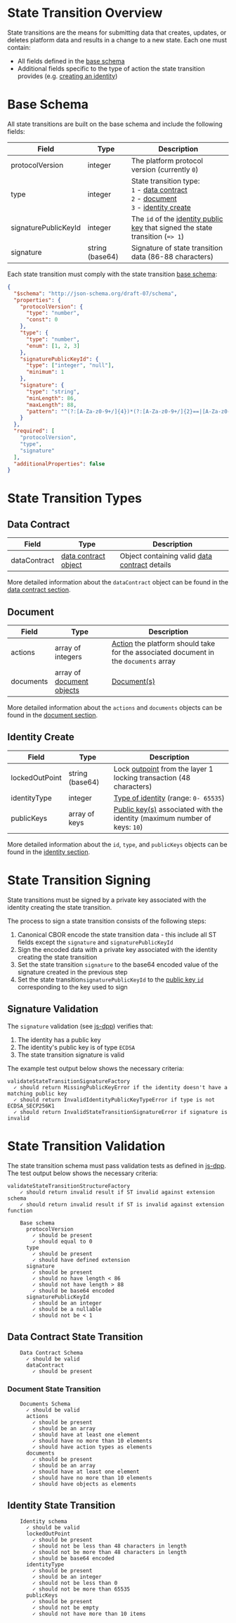 # State Transition Overview

 State transitions are the means for submitting data that creates, updates, or deletes platform data and results in a change to a new state. Each one must contain:
 - All fields defined in the [base schema](#base-schema)
 - Additional fields specific to the type of action the state transition provides (e.g. [creating an identity](identity.md#identity-create-schema))

# Base Schema

All state transitions are built on the base schema and include the following fields:

| Field | Type | Description|
| - | - | - |
| protocolVersion | integer | The platform protocol version (currently `0`) |
| type | integer | State transition type:<br>`1` - [data contract](data-contract.md#data-contract-creation)<br>`2` - [document](document.md#document-submission)<br>`3` - [identity create](identity.md#identity-creation) |
| signaturePublicKeyId | integer | The `id` of the [identity public key](identity.md#identity-publickeys) that signed the state transition (`=> 1`)|
| signature | string (base64)| Signature of state transition data (86-88 characters) |

Each state transition must comply with the state transition [base schema](https://github.com/dashevo/js-dpp/blob/v0.11.1/schema/stateTransition/base.json):


```json
{
  "$schema": "http://json-schema.org/draft-07/schema",
  "properties": {
    "protocolVersion": {
      "type": "number",
      "const": 0
    },
    "type": {
      "type": "number",
      "enum": [1, 2, 3]
    },
    "signaturePublicKeyId": {
      "type": ["integer", "null"],
      "minimum": 1
    },
    "signature": {
      "type": "string",
      "minLength": 86,
      "maxLength": 88,
      "pattern": "^(?:[A-Za-z0-9+/]{4})*(?:[A-Za-z0-9+/]{2}==|[A-Za-z0-9+/]{3}=)?$"
    }
  },
  "required": [
    "protocolVersion",
    "type",
    "signature"
  ],
  "additionalProperties": false
}
```

# State Transition Types

## Data Contract

| Field | Type | Description|
| - | - | - |
| dataContract | [data contract object](data-contract.md#data-contract-object) | Object containing valid [data contract](data-contract.md) details |

More detailed information about the `dataContract` object can be found in the [data contract section](data-contract.md).

## Document

| Field | Type | Description|
| - | - | - |
| actions | array of integers | [Action](document.md#document-actions) the platform should take for the associated document in the `documents` array |
| documents | array of [document objects](document.md#document-object) | [Document(s)](document.md#document-object) |

More detailed information about the `actions` and `documents` objects can be found in the [document section](document.md).

## Identity Create

| Field | Type | Description|
| - | - | - |
| lockedOutPoint | string (base64)| Lock [outpoint](https://dashcore.readme.io/docs/core-additional-resources-glossary#section-outpoint) from the layer 1 locking transaction (48 characters) |
| identityType | integer | [Type of identity](identity.md#identity-type) (range: `0- 65535`) |
| publicKeys | array of keys | [Public key(s)](identity.md#identity-publickeys) associated with the identity (maximum number of keys: `10`)|

More detailed information about the `id`, `type`, and `publicKeys` objects can be found in the [identity section](identity.md).

# State Transition Signing

State transitions must be signed by a private key associated with the identity creating the state transition.

The process to sign a state transition consists of the following steps:
1. Canonical CBOR encode the state transition data - this include all ST fields except the `signature` and `signaturePublicKeyId`
2. Sign the encoded data with a private key associated with the identity creating the state transition
3. Set the state transition `signature` to the base64 encoded value of the signature created in the previous step
4. Set the state transition`signaturePublicKeyId` to the [public key `id`](identity.md#public-key-id) corresponding to the key used to sign


## Signature Validation

The `signature` validation (see [js-dpp](https://github.com/dashevo/js-dpp/blob/v0.11.1/test/unit/stateTransition/validation/validateStateTransitionSignatureFactory.spec.js)) verifies that:

1. The identity has a public key
2. The identity's public key is of type `ECDSA`
3. The state transition signature is valid

The example test output below shows the necessary criteria:

```
validateStateTransitionSignatureFactory
  ✓ should return MissingPublicKeyError if the identity doesn't have a matching public key
  ✓ should return InvalidIdentityPublicKeyTypeError if type is not ECDSA_SECP256K1
  ✓ should return InvalidStateTransitionSignatureError if signature is invalid
```

# State Transition Validation

The state transition schema must pass validation tests as defined in [js-dpp](https://github.com/dashevo/js-dpp/blob/v0.11.1/test/integration/stateTransition/validation/validateStateTransitionStructureFactory.spec.js). The test output below shows the necessary criteria:

```
validateStateTransitionStructureFactory
    ✓ should return invalid result if ST invalid against extension schema
    ✓ should return invalid result if ST is invalid against extension function

    Base schema
      protocolVersion
        ✓ should be present
        ✓ should equal to 0
      type
        ✓ should be present
        ✓ should have defined extension
      signature
        ✓ should be present
        ✓ should no have length < 86
        ✓ should not have length > 88
        ✓ should be base64 encoded
      signaturePublicKeyId
        ✓ should be an integer
        ✓ should be a nullable
        ✓ should not be < 1
```

## Data Contract State Transition

```
    Data Contract Schema
      ✓ should be valid
      dataContract
        ✓ should be present
```

### Document State Transition

```
    Documents Schema
      ✓ should be valid
      actions
        ✓ should be present
        ✓ should be an array
        ✓ should have at least one element
        ✓ should have no more than 10 elements
        ✓ should have action types as elements
      documents
        ✓ should be present
        ✓ should be an array
        ✓ should have at least one element
        ✓ should have no more than 10 elements
        ✓ should have objects as elements
```

## Identity State Transition

```
    Identity schema
      ✓ should be valid
      lockedOutPoint
        ✓ should be present
        ✓ should not be less than 48 characters in length
        ✓ should not be more than 48 characters in length
        ✓ should be base64 encoded
      identityType
        ✓ should be present
        ✓ should be an integer
        ✓ should not be less than 0
        ✓ should not be more than 65535
      publicKeys
        ✓ should be present
        ✓ should not be empty
        ✓ should not have more than 10 items
```
